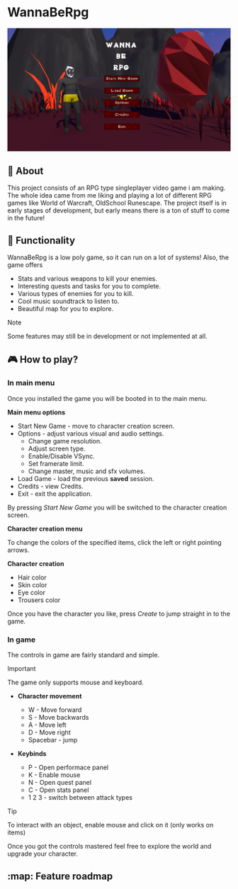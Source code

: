 # WannaBeRpg

<p align="center">
  <img src="https://github.com/Kaajolee/WannaBeRpg/blob/main/Png/mainMenuPNG.PNG"/>
</p>

## :book: About

This project consists of an RPG type singleplayer video game i am making. The whole idea came from me liking and playing a lot of different RPG games like World of Warcraft, OldSchool Runescape.
The project itself is in early stages of development, but early means there is a ton of stuff to come in the future!

## :wrench: Functionality

WannaBeRpg is a low poly game, so it can run on a lot of systems!
Also, the game offers
- Stats and various weapons to kill your enemies.
- Interesting quests and tasks for you to complete.
- Various types of enemies for you to kill.
- Cool music soundtrack to listen to.
- Beautiful map for you to explore.

> [!NOTE]
> Some features may still be in development or not implemented at all.

## :video_game: How to play?

### In main menu

Once you installed the game you will be booted in to the main menu.

**Main menu options**

- Start New Game - move to character creation screen.
- Options - adjust various visual and audio settings.
    - Change game resolution.
    - Adjust screen type.
    - Enable/Disable VSync.
    - Set framerate limit.
    - Change master, music and sfx volumes.
- Load Game - load the previous **saved** session.
- Credits - view Credits.
- Exit - exit the application.

By pressing *Start New Game* you will be switched to the character creation screen.

**Character creation menu**

To change the colors of the specified items, click the left or right pointing arrows.

**Character creation**

- Hair color
- Skin color
- Eye color
- Trousers color

Once you have the character you like, press *Create* to jump straight in to the game.

### In game

The controls in game are fairly standard and simple.

> [!IMPORTANT]
> The game only supports mouse and keyboard.

- **Character movement**
    - W - Move forward
    - S - Move backwards
    - A - Move left
    - D - Move right
    - Spacebar - jump

- **Keybinds**
    - P - Open performace panel
    - K - Enable mouse
    - N - Open quest panel
    - C - Open stats panel
    - 1 2 3 - switch between attack types

> [!TIP]
> To interact with an object, enable mouse and click on it (only works on items)


Once you got the controls mastered feel free to explore the world and upgrade your character.

## :map: Feature roadmap
